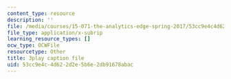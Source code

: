 ```yaml
---
content_type: resource
description: ''
file: /media/courses/15-071-the-analytics-edge-spring-2017/53cc9e4c4d622d2e5b6e2db91678abac_EXYgISgOw0g.srt
file_type: application/x-subrip
learning_resource_types: []
ocw_type: OCWFile
resourcetype: Other
title: 3play caption file
uid: 53cc9e4c-4d62-2d2e-5b6e-2db91678abac
---
```

